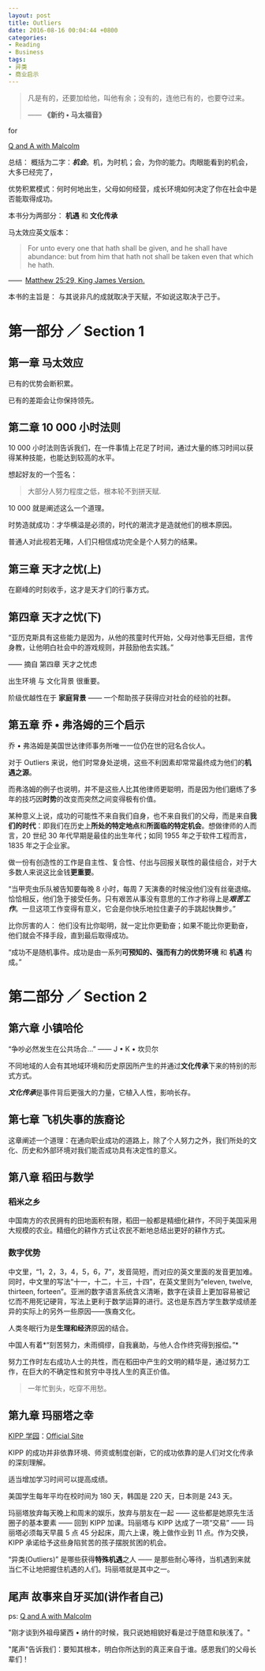 ```yaml
---
layout: post
title: Outliers
date: 2016-08-16 00:04:44 +0800
categories:
- Reading
- Business
tags:
- 异类
- 商业启示
---
```


<blockquote class="blockquote-center">
凡是有的，还要加给他，叫他有余；没有的，连他已有的，也要夺过来。
<p> —— <strong>《新约 • 马太福音》</strong></p>
</blockquote>


for 

[Q and A with Malcolm](http://gladwell.com/outliers/outliers-q-and-a-with-malcolm/)

<!-- more -->

总结：  概括为二字：***机会***。机，为时机；会，为你的能力。肉眼能看到的机会，大多已经完了，

优势积累模式：何时何地出生，父母如何经营，成长环境如何决定了你在社会中是否能取得成功。

本书分为两部分： **机遇** 和 **文化传承**


马太效应英文版本： 

> For unto every one that hath shall be given, and he shall have abundance: but from him that hath not shall be taken even that which he hath.

——  [Matthew 25:29, King James Version.](https://en.wikipedia.org/wiki/Matthew_effect)


本书的主旨是： 与其说非凡的成就取决于天赋，不如说这取决于己于。

# 第一部分 ／ Section 1

## 第一章 马太效应

已有的优势会断积累。

已有的差距会让你保持领先。

## 第二章 10 000 小时法则

10 000 小时法则告诉我们，在一件事情上花足了时间，通过大量的练习时间以获得某种技能，也能达到较高的水平。

想起好友的一个签名：

> 大部分人努力程度之低，根本轮不到拼天赋.

10 000 就是阐述这么一个道理。

时势造就成功：才华横溢是必须的，时代的潮流才是造就他们的根本原因。

普通人对此视若无睹，人们只相信成功完全是个人努力的结果。

## 第三章 天才之忧(上)

在巅峰的时刻收手，这才是天才们的行事方式。

## 第四章 天才之忧(下)

“亚历克斯具有这些能力是因为，从他的孩童时代开始，父母对他事无巨细，言传身教，让他明白社会中的游戏规则，并鼓励他去实践。”

—— 摘自 第四章 天才之忧虑


出生环境 与 文化背景 很重要。

阶级优越性在于 **家庭背景** —— 一个帮助孩子获得应对社会的经验的社群。

## 第五章 乔 • 弗洛姆的三个启示

乔 • 弗洛姆是美国世达律师事务所唯一一位仍在世的冠名合伙人。

对于 Outliers 来说，他们时常身处逆境，这些不利因素却常常最终成为他们的**机遇之源**。

而弗洛姆的例子也说明，并不是这些人比其他律师更聪明，而是因为他们磨练了多年的技巧因**时势**的改变而突然之间变得极有价值。

某种意义上说，成功的可能性不来自我们自身，也不来自我们的父母，而是来自**我们的时代**：即我们在历史上**所处的特定地点**和**所面临的特定机会**。想做律师的人而言，20 世纪 30 年代早期是最佳的出生年代；如同 1955 年之于软件工程而言，1835 年之于企业家。


做一份有创造性的工作是自主性、复合性、付出与回报关联性的最佳组合，对于大多数人来说这比金钱**更重要**。

“当甲壳虫乐队被告知要每晚 8 小时，每周 7 天演奏的时候没他们没有丝毫退缩。恰恰相反，他们急于接受任务。只有艰苦从事没有意思的工作才称得上是***艰苦工作***。一旦这项工作变得有意义，它会是你快乐地拉住妻子的手跳起快舞步。”

比你厉害的人： 他们没有比你聪明，就一定比你更勤奋；如果不能比你更勤奋，他们就会不择手段，直到最后取得成功。

“成功不是随机事件。成功是由一系列**可预知的、强而有力的优势环境** 和 **机遇** 构成。”

# 第二部分 ／ Section 2

## 第六章 小镇哈伦

“争吵必然发生在公共场合...” —— J • K • 坎贝尔

不同地域的人会有其地域环境和历史原因所产生的并通过**文化传承**下来的特别的形式方式。

***文化传承***是事件背后更强大的力量，它植入人性，影响长存。


## 第七章 飞机失事的族裔论

这章阐述一个道理：在通向职业成功的道路上，除了个人努力之外，我们所处的文化、历史和外部环境对我们能否成功具有决定性的意义。

## 第八章 稻田与数学

### 稻米之乡

中国南方的农民拥有的田地面积有限，稻田一般都是精细化耕作，不同于美国采用大规模的农业。精细化的耕作方式让农民不断地总结出更好的耕作方式。

### 数字优势

中文里，“1，2，3，4，5，6，7”，发音简短，而对应的英文里面的发音更加难。同时，中文里的写法“十一，十二，十三，十四”，在英文里则为“eleven, twelve, thirteen, forteen”。亚洲的数字语言系统含义清晰，数字在读音上更加容易被记忆而不用死记硬背，写法上更利于数学运算的进行。这也是东西方学生数学成绩差异的实际上的另外一些原因——族裔文化。

人类冬眠行为是**生理和经济**原因的结合。

中国人有着*“刻苦努力，未雨绸缪，自我襄助，与他人合作终究得到报偿。”*

努力工作时左右成功人士的共性，而在稻田中产生的文明的精华是，通过努力工作，在巨大的不确定性和贫穷中寻找人生的真正价值。

> 一年忙到头，吃穿不用愁。

## 第九章 玛丽塔之幸

[KIPP 学园](https://en.wikipedia.org/wiki/Kipp)：[Official Site](http://www.kipp.org/)

KIPP 的成功并非依靠环境、师资或制度创新，它的成功依靠的是人们对文化传承的深刻理解。

适当增加学习时间可以提高成绩。

美国学生每年平均在校时间为 180 天，韩国是 220 天，日本则是 243 天。

玛丽塔放弃每天晚上和周末的娱乐，放弃与朋友在一起 —— 这些都是她原先生活圈子的基本要素 —— 回到 KIPP 加课。玛丽塔与 KIPP 达成了一项“交易” —— 玛丽塔必须每天早晨 5 点 45 分起床，周六上课，晚上做作业到 11 点。作为交换，KIPP 承诺给予这些身陷贫苦的孩子摆脱贫困的机会。

“异类(Outliers)” 是哪些获得**特殊机遇**之人 —— 是那些耐心等待，当机遇到来就当仁不让地把握住机遇的人们。玛丽塔就是其中之一。

## 尾声 故事来自牙买加(讲作者自己)


ps: [Q and A with Malcolm](http://gladwell.com/outliers/outliers-q-and-a-with-malcolm/)

"刚才谈到外祖母黛西 • 纳什的时候，我只说她相貌好看是过于随意和肤浅了。"



"尾声"告诉我们：要知其根本，明白你所达到的真正来自于谁。感恩我们的父母长辈们！




